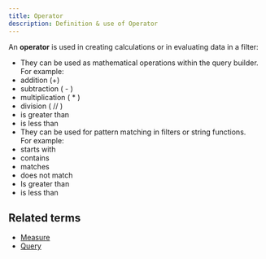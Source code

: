 ```yaml
---
title: Operator 
description: Definition & use of Operator 
---
```

An **operator** is used in creating calculations or in evaluating data in a filter:

- They can be used as mathematical operations within the query builder.  
For example:
-   addition (+)
-   subtraction ( - )
-   multiplication ( \* )
-   division ( // )
-   is greater than
-   is less than
- They can be used for pattern matching in filters or string functions.  
For example:
-   starts with
-   contains
-   matches
-   does not match
-   Is greater than
-   is less than

## Related terms

- [Measure](../measure)
- [Query](../query)